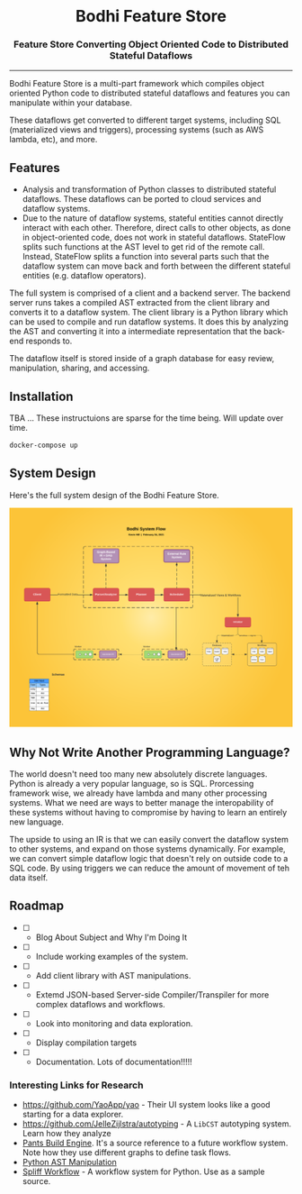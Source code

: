 <br />

<div align="center">
    <h1>Bodhi Feature Store</h1>
    <p><h3 align="center">Feature Store Converting Object Oriented Code to Distributed Stateful Dataflows</h3></p>
    <div align="center">
    </div>
</div>

<hr>

Bodhi Feature Store is a multi-part framework which compiles object oriented Python code to distributed stateful dataflows and features you can manipulate within your database. 


These dataflows get converted to different target systems, including SQL (materialized views and triggers), processing systems (such as AWS lambda, etc), and more. 



## Features

- Analysis and transformation of Python classes to distributed stateful dataflows. These dataflows can be ported to cloud services and dataflow systems.
- Due to the nature of dataflow systems, stateful entities cannot directly interact with each other. Therefore, direct calls to other objects, as done in object-oriented code, does not work in stateful dataflows. StateFlow splits such functions at the AST level to get rid of the remote call.
  Instead, StateFlow splits a function into several parts such that the dataflow system can move back and forth between the different stateful entities (e.g. dataflow operators).

The full system is comprised of a client and a backend server. The backend server runs takes a compiled AST extracted from the client library and converts it to a dataflow system. The client library is a Python library which can be used to compile and run dataflow systems. It does this by analyzing the AST and converting it into a intermediate representation that the back-end responds to.


The dataflow itself is stored inside of a graph database for easy review, manipulation, sharing, and accessing.

## Installation

TBA ... These instructuions are sparse for the time being. Will update over time.


```bash
docker-compose up
```


## System Design

Here's the full system design of the Bodhi Feature Store.

![Full System Design](./docs/assets/bodhi_system_flow.png)


## Why Not Write Another Programming Language?

The world doesn't need too many new absolutely discrete languages. Python is already a very popular language, so is SQL. Prorcessing framework wise, we already have lambda and many other processing systems. What we need are ways to better manage the interopability of these systems without having to compromise by having to learn an entirely new language.

The upside to using an IR is that we can easily convert the dataflow system to other systems, and expand on those systems dynamically. For example, we can convert simple dataflow logic that doesn't rely on outside code to a SQL code. By using triggers we can reduce the amount of movement of teh data itself.

## Roadmap

- [ ] - Blog About Subject and Why I'm Doing It
- [ ] - Include working examples of the system.
- [ ] - Add client library with AST manipulations.
- [ ] - Extemd JSON-based Server-side Compiler/Transpiler for more complex dataflows and workflows.
- [ ] - Look into monitoring and data exploration.
- [ ] - Display compilation targets
- [ ] - Documentation. Lots of documentation!!!!!





### Interesting Links for Research

- https://github.com/YaoApp/yao - Their UI system looks like a good starting for a data explorer.
- https://github.com/JelleZijlstra/autotyping - A `LibCST` autotyping system. Learn how they analyze
- [Pants Build Engine](https://github.com/pantsbuild/pants/tree/main/src/rust/engine). It's a source reference to a future workflow system. Note how they use different graphs to define task flows.
- [Python AST Manipulation](https://github.com/leonardt/ast_tools)
- [Spliff Workflow](https://spiffworkflow.readthedocs.io/en/latest/) - A workflow system for Python. Use as a sample source.